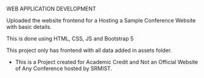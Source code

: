 WEB APPLICATION DEVELOPMENT

Uploaded the website frontend for a Hosting a Sample Conference Website with basic details.

This is done using HTML, CSS, JS and Bootstrap 5

This project only has frontend with all data added in assets folder.

* This is a Project created for Academic Credit and Not an Official Website of Any Conference hosted by SRMIST.
